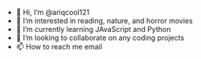 - 👋 Hi, I’m @ariqcool121
- 👀 I’m interested in reading, nature, and horror movies
- 🌱 I’m currently learning JAvaScript and Python
- 💞️ I’m looking to collaborate on any coding projects
- 📫 How to reach me email

<!---
ariqcool121/ariqcool121 is a ✨ special ✨ repository because its `README.md` (this file) appears on your GitHub profile.
You can click the Preview link to take a look at your changes.
--->

